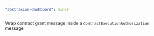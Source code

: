 ```yaml
---
"abstraxion-dashboard": minor
---
```


Wrap contract grant message inside a `ContractExecutionAuthorization` message
